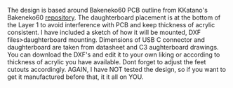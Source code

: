 The design is based around Bakeneko60 PCB outline from KKatano's Bakeneko60 [repository](https://github.com/kkatano/bakeneko-60).
The daughterboard placement is at the bottom of the Layer 1 to avoid interference with PCB and keep thickness of acrylic consistent. I have included a sketch of how it will be mounted, DXF files>daughterboard mounting.
Dimensions of USB C connector and daughterboard are taken from datasheet and C3 aughterboard drawings.
You can download the DXF's and edit it to your own liking or according to thickness of acrylic you have available. Dont forget to adjust the feet cutouts accordingly.
AGAIN, I have NOT tested the design, so if you want to get it manufactured before that, it it all on YOU.
